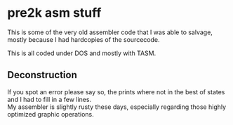 # pre2k asm stuff

This is some of the very old assembler code that I was able to salvage, mostly because I had hardcopies of the sourcecode.

This is all coded under DOS and mostly with TASM.

## Deconstruction

If you spot an error please say so, the prints where not in the best of states and I had to fill in a few lines.  
My assembler is slightly rusty these days, especially regarding those highly optimized graphic operations.

